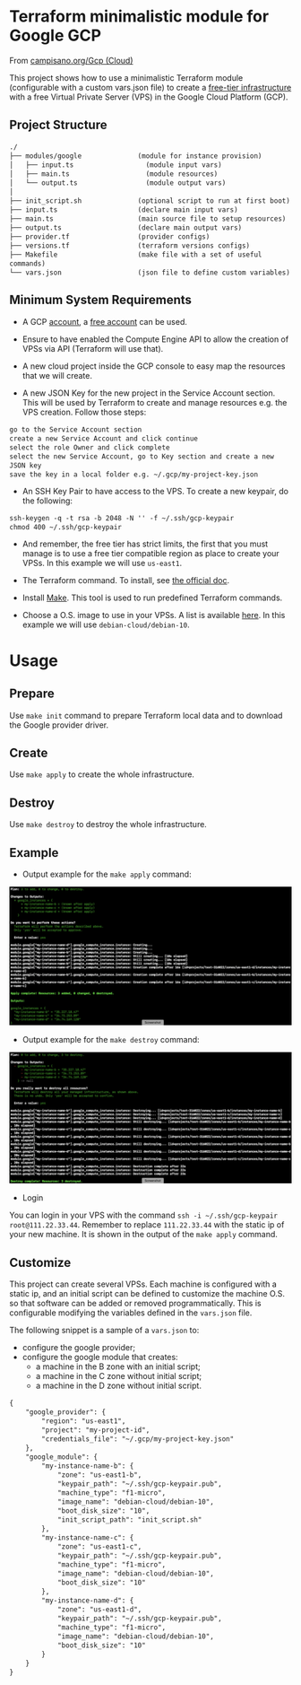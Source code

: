# Terraform minimalistic module for Google GCP

From [campisano.org/Gcp (Cloud)](http://www.campisano.org/wiki/en/Gcp_(Cloud)#Setup_a_new_f1-micro_machine_using_Terraform)

This project shows how to use a minimalistic Terraform module (configurable with a custom vars.json file) to create a [free-tier infrastructure](https://cloud.google.com/free/docs/gcp-free-tier) with a free Virtual Private Server (VPS) in the Google Cloud Platform (GCP).



Project Structure
-----------------

```
./
├── modules/google              (module for instance provision)
│   ├── input.ts                  (module input vars)
│   ├── main.ts                   (module resources)
│   └── output.ts                 (module output vars)
│
├── init_script.sh              (optional script to run at first boot)
├── input.ts                    (declare main input vars)
├── main.ts                     (main source file to setup resources)
├── output.ts                   (declare main output vars)
├── provider.tf                 (provider configs)
├── versions.tf                 (terraform versions configs)
├── Makefile                    (make file with a set of useful commands)
└── vars.json                   (json file to define custom variables)
```



Minimum System Requirements
---------------------------

* A GCP [account](https://cloud.google.com/), a [free account](https://cloud.google.com/free) can be used.

* Ensure to have enabled the Compute Engine API to allow the creation of VPSs via API (Terraform will use that).

* A new cloud project inside the GCP console to easy map the resources that we will create.

* A new JSON Key for the new project in the Service Account section. This will be used by Terraform to create and manage resources e.g. the VPS creation. Follow those steps:

```
go to the Service Account section
create a new Service Account and click continue
select the role Owner and click complete
select the new Service Account, go to Key section and create a new JSON key
save the key in a local folder e.g. ~/.gcp/my-project-key.json
```

* An SSH Key Pair to have access to the VPS. To create a new keypair, do the following:

```
ssh-keygen -q -t rsa -b 2048 -N '' -f ~/.ssh/gcp-keypair
chmod 400 ~/.ssh/gcp-keypair
```

* And remember, the free tier has strict limits, the first that you must manage is to use a free tier compatible region as place to create your VPSs. In this example we will use `us-east1`.

* The Terraform command. To install, see [the official doc](https://www.terraform.io/downloads.html).

* Install [Make](https://www.gnu.org/software/make/). This tool is used to run predefined Terraform commands.

* Choose a O.S. image to use in your VPSs. A list is available [here](https://console.cloud.google.com/compute/images). In this example we will use `debian-cloud/debian-10`.



# Usage



Prepare
-------

Use `make init` command to prepare Terraform local data and to download the Google provider driver.

Create
------

Use `make apply` to create the whole infrastructure.

Destroy
-------

Use `make destroy` to destroy the whole infrastructure.



Example
-------

* Output example for the `make apply` command:

![make apply image](/docs/README.md/make_apply.png?raw=true "make apply command")

* Output example for the `make destroy` command:

![make destroy image](/docs/README.md/make_destroy.png?raw=true "make destroy command")

* Login

You can login in your VPS with the command `ssh -i ~/.ssh/gcp-keypair root@111.22.33.44`. Remember to replace `111.22.33.44` with the static ip of your new machine. It is shown in the output of the `make apply` command.



Customize
---------

This project can create several VPSs. Each machine is configured with a static ip, and an initial script can be defined to customize the machine O.S. so that software can be added or removed programmatically. This is configurable modifying the variables defined in the `vars.json` file.

The following snippet is a sample of a `vars.json` to:
* configure the google provider;
* configure the google module that creates:
  * a machine in the B zone with an initial script;
  * a machine in the C zone without initial script;
  * a machine in the D zone without initial script.

```
{
    "google_provider": {
        "region": "us-east1",
        "project": "my-project-id",
        "credentials_file": "~/.gcp/my-project-key.json"
    },
    "google_module": {
        "my-instance-name-b": {
            "zone": "us-east1-b",
            "keypair_path": "~/.ssh/gcp-keypair.pub",
            "machine_type": "f1-micro",
            "image_name": "debian-cloud/debian-10",
            "boot_disk_size": "10",
            "init_script_path": "init_script.sh"
        },
        "my-instance-name-c": {
            "zone": "us-east1-c",
            "keypair_path": "~/.ssh/gcp-keypair.pub",
            "machine_type": "f1-micro",
            "image_name": "debian-cloud/debian-10",
            "boot_disk_size": "10"
        },
        "my-instance-name-d": {
            "zone": "us-east1-d",
            "keypair_path": "~/.ssh/gcp-keypair.pub",
            "machine_type": "f1-micro",
            "image_name": "debian-cloud/debian-10",
            "boot_disk_size": "10"
        }
    }
}
```
